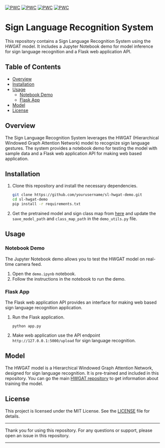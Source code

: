 [![PWC](https://img.shields.io/endpoint.svg?url=https://paperswithcode.com/badge/hierarchical-windowed-graph-attention-network/sign-language-recognition-on-fdmse-isl)](https://paperswithcode.com/sota/sign-language-recognition-on-fdmse-isl?p=hierarchical-windowed-graph-attention-network)
[![PWC](https://img.shields.io/endpoint.svg?url=https://paperswithcode.com/badge/hierarchical-windowed-graph-attention-network/sign-language-recognition-on-lsa64)](https://paperswithcode.com/sota/sign-language-recognition-on-lsa64?p=hierarchical-windowed-graph-attention-network)
[![PWC](https://img.shields.io/endpoint.svg?url=https://paperswithcode.com/badge/hierarchical-windowed-graph-attention-network/sign-language-recognition-on-autsl)](https://paperswithcode.com/sota/sign-language-recognition-on-autsl?p=hierarchical-windowed-graph-attention-network)
[![PWC](https://img.shields.io/endpoint.svg?url=https://paperswithcode.com/badge/hierarchical-windowed-graph-attention-network/sign-language-recognition-on-wlasl-2000)](https://paperswithcode.com/sota/sign-language-recognition-on-wlasl-2000?p=hierarchical-windowed-graph-attention-network)

# Sign Language Recognition System

This repository contains a Sign Language Recognition System using the HWGAT model. It includes a Jupyter Notebook demo for model inference for sign language recognition and a Flask web application API.

## Table of Contents
- [Overview](#overview)
- [Installation](#installation)
- [Usage](#usage)
  - [Notebook Demo](#notebook-demo)
  - [Flask App](#flask-app)
- [Model](#model)
- [License](#license)

## Overview
The Sign Language Recognition System leverages the HWGAT (Hierarchical Windowed Graph Attention Network) model to recognize sign language gestures. The system provides a notebook demo for testing the model with sample data and a Flask web application API for making web based application.

## Installation
1. Clone this repository and install the necessary dependencies.

    ```bash
    git clone https://github.com/yourusername/sl-hwgat-demo.git
    cd sl-hwgat-demo
    pip install -r requirements.txt
    ```

2. Get the pretrained model and sign class map from [here]() and update the `save_model_path` and `class_map_path` in the `demo_utils.py` file.

## Usage

### Notebook Demo
The Jupyter Notebook demo allows you to test the HWGAT model on real-time camera feed.

1. Open the `demo.ipynb` notebook.
2. Follow the instructions in the notebook to run the demo.

### Flask App
The Flask web application API provides an interface for making web based sign language recognition application.

1. Run the Flask application.

    ```
    python app.py
    ```

2. Make web application use the API endpoint `http://127.0.0.1:5000/upload` for sign language recognition.

## Model
The HWGAT model is a Hierarchical Windowed Graph Attention Network, designed for sign language recognition. It is pre-trained and included in this repository. You can go the main [HWGAT repository](https://github.com/suvajit-patra/sl-hwgat) to get information about training the model.

## License
This project is licensed under the MIT License. See the [LICENSE](LICENSE) file for details.

---

Thank you for using this repository. For any questions or support, please open an issue in this repository.

---
